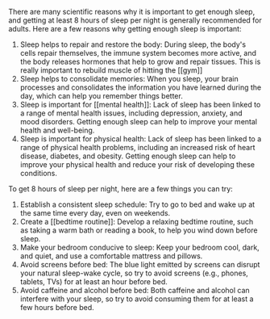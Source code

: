 There are many scientific reasons why it is important to get enough sleep, and getting at least 8 hours of sleep per night is generally recommended for adults. Here are a few reasons why getting enough sleep is important:

1.  Sleep helps to repair and restore the body: During sleep, the body's cells repair themselves, the immune system becomes more active, and the body releases hormones that help to grow and repair tissues. This is really important to rebuild muscle of hitting the [[gym]]
2.  Sleep helps to consolidate memories: When you sleep, your brain processes and consolidates the information you have learned during the day, which can help you remember things better.
3.  Sleep is important for [[mental health]]: Lack of sleep has been linked to a range of mental health issues, including depression, anxiety, and mood disorders. Getting enough sleep can help to improve your mental health and well-being.
4.  Sleep is important for physical health: Lack of sleep has been linked to a range of physical health problems, including an increased risk of heart disease, diabetes, and obesity. Getting enough sleep can help to improve your physical health and reduce your risk of developing these conditions.

To get 8 hours of sleep per night, here are a few things you can try:

1.  Establish a consistent sleep schedule: Try to go to bed and wake up at the same time every day, even on weekends.
2.  Create a [[bedtime routine]]: Develop a relaxing bedtime routine, such as taking a warm bath or reading a book, to help you wind down before sleep.
3.  Make your bedroom conducive to sleep: Keep your bedroom cool, dark, and quiet, and use a comfortable mattress and pillows.
4.  Avoid screens before bed: The blue light emitted by screens can disrupt your natural sleep-wake cycle, so try to avoid screens (e.g., phones, tablets, TVs) for at least an hour before bed.
5.  Avoid caffeine and alcohol before bed: Both caffeine and alcohol can interfere with your sleep, so try to avoid consuming them for at least a few hours before bed.